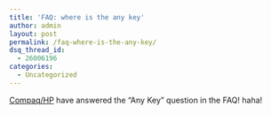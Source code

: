 ```yaml
---
title: 'FAQ: where is the any key'
author: admin
layout: post
permalink: /faq-where-is-the-any-key/
dsq_thread_id:
  - 26006196
categories:
  - Uncategorized
---
```

[Compaq/HP][1] have answered the &#8220;Any Key&#8221; question in the FAQ! haha!

 [1]: http://web14.compaq.com/falco/detail.asp?FAQnum=FAQ2859